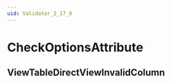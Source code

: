 ```yaml
---
uid: Validator_2_17_9
---
```


# CheckOptionsAttribute

## ViewTableDirectViewInvalidColumn

<!-- Description, Properties, ... sections are auto-generated. -->
<!-- REPLACE ME AUTO-GENERATION -->

<!-- Uncomment to add extra details -->
<!--### Details-->

<!-- Uncomment to add example code -->
<!--### Example code-->
